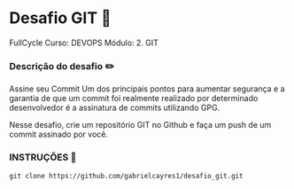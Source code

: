# Desafio GIT :game_die:
FullCycle
Curso: DEVOPS
Módulo: 2. GIT

### Descrição do desafio :pencil2:

Assine seu Commit
Um dos principais pontos para aumentar segurança e a garantia de que um commit foi realmente realizado por determinado desenvolvedor é a assinatura de commits utilizando GPG.

Nesse desafio, crie um repositório GIT no Github e faça um push de um commit assinado por você.
 
### INSTRUÇÕES :pushpin:
```
git clone https://github.com/gabrielcayres1/desafio_git.git

```
<br/>
<br/>
